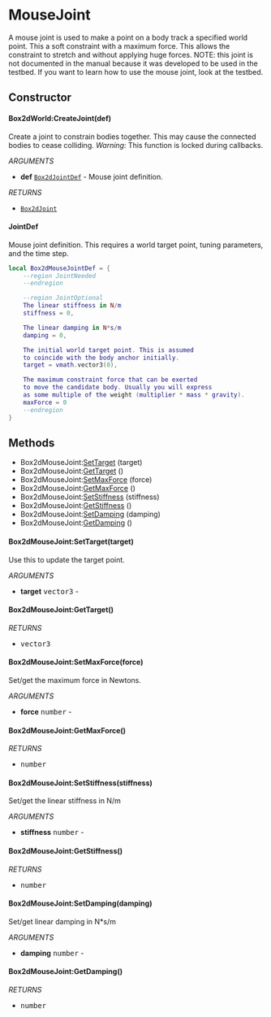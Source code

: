 # MouseJoint
A mouse joint is used to make a point on a body track a
specified world point. This a soft constraint with a maximum
force. This allows the constraint to stretch and without
applying huge forces.
NOTE: this joint is not documented in the manual because it was
developed to be used in the testbed. If you want to learn how to
use the mouse joint, look at the testbed.

## Constructor

#### Box2dWorld:CreateJoint(def)
Create a joint to constrain bodies together.
This may cause the connected bodies to cease colliding.
_Warning:_ This function is locked during callbacks.

_ARGUMENTS_
* __def__ [`Box2dJointDef`](../Joint.md) - Mouse joint definition.

_RETURNS_
* [`Box2dJoint`](../Joint.md)

#### JointDef
Mouse joint definition. This requires a world target point,
tuning parameters, and the time step.

```lua
local Box2dMouseJointDef = {
    --region JointNeeded
    --endregion

    --region JointOptional
    The linear stiffness in N/m
    stiffness = 0,

    The linear damping in N*s/m
    damping = 0,

    The initial world target point. This is assumed
    to coincide with the body anchor initially.
    target = vmath.vector3(0),

    The maximum constraint force that can be exerted
    to move the candidate body. Usually you will express
    as some multiple of the weight (multiplier * mass * gravity).
    maxForce = 0
    --endregion
}
```

## Methods

* Box2dMouseJoint:[SetTarget](#box2dmousejointsettargettarget) (target)
* Box2dMouseJoint:[GetTarget](#box2dmousejointgettarget) ()
* Box2dMouseJoint:[SetMaxForce](#box2dmousejointsetmaxforceforce) (force)
* Box2dMouseJoint:[GetMaxForce](#box2dmousejointgetmaxforce) ()
* Box2dMouseJoint:[SetStiffness](#box2dmousejointsetstiffnessstiffness) (stiffness)
* Box2dMouseJoint:[GetStiffness](#box2dmousejointgetstiffness) ()
* Box2dMouseJoint:[SetDamping](#box2dmousejointsetdampingdamping) (damping)
* Box2dMouseJoint:[GetDamping](#box2dmousejointgetdamping) ()

#### Box2dMouseJoint:SetTarget(target)
Use this to update the target point.

_ARGUMENTS_
* __target__ <kbd>vector3</kbd> -

#### Box2dMouseJoint:GetTarget()

_RETURNS_
* <kbd>vector3</kbd>

#### Box2dMouseJoint:SetMaxForce(force)
Set/get the maximum force in Newtons.

_ARGUMENTS_
* __force__ <kbd>number</kbd> -

#### Box2dMouseJoint:GetMaxForce()

_RETURNS_
* <kbd>number</kbd>

#### Box2dMouseJoint:SetStiffness(stiffness)
Set/get the linear stiffness in N/m

_ARGUMENTS_
* __stiffness__ <kbd>number</kbd> -

#### Box2dMouseJoint:GetStiffness()

_RETURNS_
* <kbd>number</kbd>

#### Box2dMouseJoint:SetDamping(damping)
Set/get linear damping in N*s/m

_ARGUMENTS_
* __damping__ <kbd>number</kbd> -

#### Box2dMouseJoint:GetDamping()

_RETURNS_
* <kbd>number</kbd>
